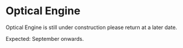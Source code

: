# Optical Engine

Optical Engine is still under construction please return at a later date.

Expected: September onwards.

